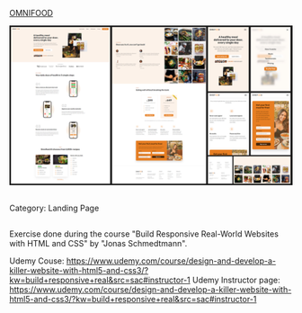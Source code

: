[OMNIFOOD](https://rodrigozandeoliveira.github.io/Omnifood/)

![Omnifood Preview](omnifood_preview_20230907.jpg)

##

Category: Landing Page

##

Exercise done during the course "Build Responsive Real-World Websites with HTML and CSS" by "Jonas Schmedtmann".

Udemy Couse: https://www.udemy.com/course/design-and-develop-a-killer-website-with-html5-and-css3/?kw=build+responsive+real&src=sac#instructor-1
Udemy Instructor page: https://www.udemy.com/course/design-and-develop-a-killer-website-with-html5-and-css3/?kw=build+responsive+real&src=sac#instructor-1
